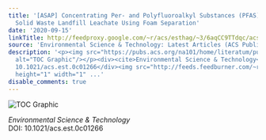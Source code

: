 ```yaml
---
title: '[ASAP] Concentrating Per- and Polyfluoroalkyl Substances (PFAS) in Municipal
  Solid Waste Landfill Leachate Using Foam Separation'
date: '2020-09-15'
linkTitle: http://feedproxy.google.com/~r/acs/esthag/~3/6aqCC9TTdqc/acs.est.0c01266
source: 'Environmental Science & Technology: Latest Articles (ACS Publications)'
description: '<p><img src="https://pubs.acs.org/na101/home/literatum/publisher/achs/journals/content/esthag/0/esthag.ahead-of-print/acs.est.0c01266/20200915/images/medium/es0c01266_0008.gif"
  alt="TOC Graphic"/></p><div><cite>Environmental Science & Technology</cite></div><div>DOI:
  10.1021/acs.est.0c01266</div><img src="http://feeds.feedburner.com/~r/acs/esthag/~4/6aqCC9TTdqc"
  height="1" width="1" ...'
disable_comments: true
---
```

<p><img src="https://pubs.acs.org/na101/home/literatum/publisher/achs/journals/content/esthag/0/esthag.ahead-of-print/acs.est.0c01266/20200915/images/medium/es0c01266_0008.gif" alt="TOC Graphic"/></p><div><cite>Environmental Science & Technology</cite></div><div>DOI: 10.1021/acs.est.0c01266</div><img src="http://feeds.feedburner.com/~r/acs/esthag/~4/6aqCC9TTdqc" height="1" width="1" ...